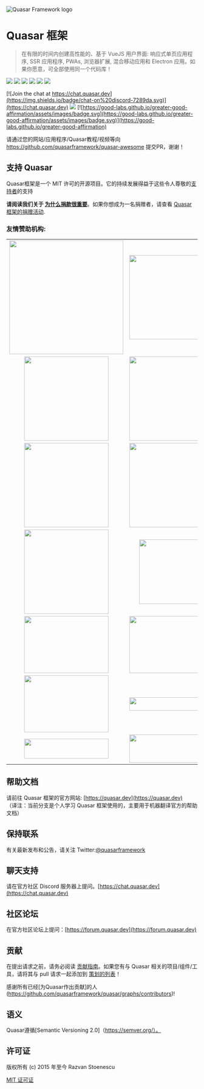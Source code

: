 ![Quasar Framework logo](https://cdn.quasar.dev/logo-v2/header.png)

# Quasar 框架

> 在有限的时间内创建高性能的、基于 VueJS 用户界面: 响应式单页应用程序, SSR 应用程序, PWAs, 浏览器扩展, 混合移动应用和 Electron 应用。如果你愿意，可全部使用同一个代码库！

<img src="https://img.shields.io/npm/v/quasar?label=quasar"> <img src="https://img.shields.io/npm/v/%40quasar/app?label=@quasar/app"> <img src="https://img.shields.io/npm/v/%40quasar/cli?label=@quasar/cli"> <img src="https://img.shields.io/npm/v/%40quasar/extras.svg?label=@quasar/extras"> <img src="https://img.shields.io/npm/v/%40quasar/icongenie.svg?label=@quasar/icongenie"> <img src="https://img.shields.io/npm/v/%40quasar/vite-plugin.svg?label=@quasar/vite-plugin">

[![Join the chat at https://chat.quasar.dev](https://img.shields.io/badge/chat-on%20discord-7289da.svg)](https://chat.quasar.dev)
<a href="https://forum.quasar.dev" target="_blank"><img src="https://img.shields.io/badge/community-forum-brightgreen.svg"></a>
[![https://good-labs.github.io/greater-good-affirmation/assets/images/badge.svg](https://good-labs.github.io/greater-good-affirmation/assets/images/badge.svg)](https://good-labs.github.io/greater-good-affirmation)

请通过您的网站/应用程序/Quasar教程/视频等向 https://github.com/quasarframework/quasar-awesome 提交PR，谢谢！

## 支持 Quasar
Quasar框架是一个 MIT 许可的开源项目。它的持续发展得益于这些令人尊敬的[支持者](https://github.com/rstoenescu/quasar-framework/blob/dev/backers.md)的支持

**请阅读我们关于 [为什么捐款很重要](https://quasar.dev/why-donate)**。如果你想成为一名捐赠者，请查看 [Quasar 框架的捐赠活动](https://donate.quasar.dev).

### 友情赞助机构:

<table>
  <tbody>
    <tr>
      <td align="center" valign="middle">
        <a href="https://truelogic.com" target="_blank">
          <img width="300px" src="https://cdn.quasar.dev/sponsors/truelogic.png">
        </a>
      </td>
      <td align="center" valign="middle">
        <a href="http://campuscloudservices.com" target="_blank">
          <img width="222px" src="https://cdn.quasar.dev/sponsors/campus-cloud-services.png">
        </a>
      </td>
    </tr>
    <tr></tr>
    <tr>
      <td align="center" valign="middle">
        <a href="https://www.jugglestreet.com" target="_blank">
          <img width="222px" src="https://cdn.quasar.dev/sponsors/juggle-street.png">
        </a>
      </td>
      <td align="center" valign="middle">
        <a href="http://comcomservices.com" target="_blank">
          <img width="222px" src="https://cdn.quasar.dev/sponsors/com-com-services.png">
        </a>
      </td>
    </tr>
    <tr></tr>
    <tr>
      <td align="center" valign="middle">
        <a href="http://www.kalisio.com" target="_blank">
          <img width="222px" src="https://cdn.quasar.dev/sponsors/kalisio.png">
        </a>
      </td>
      <td align="center" valign="middle">
        <a href="http://platformpurple.com" target="_blank">
          <img width="222px" src="https://cdn.quasar.dev/sponsors/platform-purple.png">
        </a>
      </td>
    </tr>
    <tr></tr>
    <tr>
      <td align="center" valign="middle">
        <a href="http://www.bgasoft.com" target="_blank">
          <img width="222px" src="https://cdn.quasar.dev/sponsors/bgasoft.png">
        </a>
      </td>
      <td align="center" valign="middle">
        <a href="https://www.letsbutterfly.com/" target="_blank">
          <img width="170px" src="https://cdn.quasar.dev/sponsors/letsbutterfly.png">
        </a>
      </td>
    </tr>
    <tr></tr>
    <tr>
      <td align="center" valign="middle">
        <a href="https://www.projectfinance.io/" target="_blank">
          <img width="222px" height="150px" src="https://cdn.quasar.dev/sponsors/project-finance.png">
        </a>
      </td>
      <td align="center" valign="middle">
        <a href="https://dreamonkey.com/" target="_blank">
          <img width="222px" height="150px" src="https://cdn.quasar.dev/sponsors/dreamonkey.png">
        </a>
      </td>
    </tr>
    <tr></tr>
    <tr>
      <td align="center" valign="middle">
        <a href="https://ib-langenthal.ch/" target="_blank">
          <img width="222px" height="150px" src="https://cdn.quasar.dev/sponsors/ib-langenthal.svg">
        </a>
      </td>
      <td align="center" valign="middle">
        <a href="https://debricked.com/" target="_blank">
          <img width="222px" height="35px" src="https://cdn.quasar.dev/sponsors/debricked.png">
        </a>
      </td>
    </tr>
    <tr></tr>
    <tr>
      <td align="center" valign="middle">
        <a href="https://ib-langenthal.ch/" target="_blank">
          <img width="222px" height="52px" src="https://cdn.quasar.dev/sponsors/qintil.png">
        </a>
      </td>
      <td align="center" valign="middle">
        <a href="https://synestia.pl" target="_blank">
          <img width="222px" height="74px" src="https://cdn.quasar.dev/sponsors/synestia.svg">
        </a>
      </td>
    </tr>
  </tbody>
</table>

## 帮助文档

请前往 Quasar 框架的官方网站: [https://quasar.dev](https://quasar.dev)  
（译注：当前分支是个人学习 Quasar 框架使用的，主要用于机器翻译官方的帮助文档）

## 保持联系

有关最新发布和公告，请关注 Twitter:[@quasarframework](https://twitter.com/quasarframework)

## 聊天支持

请在官方社区 Discord 服务器上提问。[https://chat.quasar.dev](https://chat.quasar.dev)

## 社区论坛

在官方社区论坛上提问：[https://forum.quasar.dev](https://forum.quasar.dev)

## 贡献

在提出请求之前，请务必阅读 [贡献指南](./CONTRIBUTING.md)。如果您有与 Quasar 相关的项目/组件/工具，请将其与 pull 请求一起添加到 [策划的列表](https://github.com/quasarframework/quasar-awesome)！  

感谢所有已经[为Quasar作出贡献]的人(https://github.com/quasarframework/quasar/graphs/contributors)!

## 语义
Quasar遵循[Semantic Versioning 2.0]（https://semver.org/）。

## 许可证

版权所有 (c) 2015 年至今 Razvan Stoenescu

[MIT 证可证](http://en.wikipedia.org/wiki/MIT_License)
